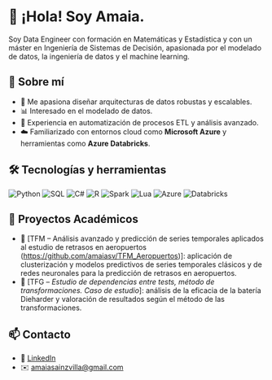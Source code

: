 # 👋 ¡Hola! Soy Amaia.

Soy Data Engineer con formación en Matemáticas y Estadística y con un máster en Ingeniería de Sistemas de Decisión, apasionada por el modelado de datos, la ingeniería de datos y el machine learning.

## 🚀 Sobre mí

- 🧱 Me apasiona diseñar arquitecturas de datos robustas y escalables.
- 📊 Interesado en el modelado de datos.
- 🔁 Experiencia en automatización de procesos ETL y análisis avanzado.
- ☁️ Familiarizado con entornos cloud como **Microsoft Azure** y herramientas como **Azure Databricks**.

## 🛠️ Tecnologías y herramientas

![Python](https://img.shields.io/badge/Python-3776AB?logo=python&logoColor=white)
![SQL](https://img.shields.io/badge/SQL-025E8C?logo=postgresql&logoColor=white)
![C#](https://img.shields.io/badge/C%23-239120?logo=c-sharp&logoColor=white)
![R](https://img.shields.io/badge/R-276DC3?logo=r&logoColor=white)
![Spark](https://img.shields.io/badge/Apache%20Spark-E25A1C?logo=apachespark&logoColor=white)
![Lua](https://img.shields.io/badge/Lua-2C2D72?logo=lua&logoColor=white)
![Azure](https://img.shields.io/badge/Microsoft%20Azure-0078D4?logo=microsoftazure&logoColor=white)
![Databricks](https://img.shields.io/badge/Databricks-E52E06?logo=databricks&logoColor=white)

## 📄 Proyectos Académicos

- 📘 [TFM – Análisis avanzado y predicción de series temporales aplicados al estudio de retrasos en aeropuertos (https://github.com/amaiasv/TFM_Aeropuertos)]: aplicación de clusterización y modelos predictivos de series temporales clásicos y de redes neuronales para la predicción de retrasos en aeropuertos.
- 📗 [TFG – *Estudio de dependencias entre tests, método de transformaciones. Caso de estudio*]: análisis de la eficacia de la batería Dieharder y valoración de resultados según el método de las transformaciones.

## 📫 Contacto

- 💼 [LinkedIn](https://es.linkedin.com/in/amaia-sainz-villa)
- ✉️ amaiasainzvilla@gmail.com
